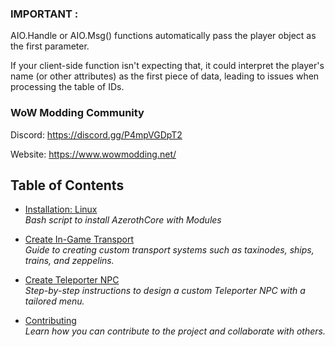 ### IMPORTANT :
AIO.Handle or AIO.Msg() functions automatically pass the player object as the first parameter. 

If your client-side function isn't expecting that, it could interpret the player's name (or other attributes) 
as the first piece of data, leading to issues when processing the table of IDs.

### WoW Modding Community
Discord: https://discord.gg/P4mpVGDpT2

Website: https://www.wowmodding.net/


## Table of Contents

- [Installation: Linux](tutorials/_linux_installation/ReadMe.md)  
  *Bash script to install AzerothCore with Modules*

- [Create In-Game Transport](tutorials/create_transport/ReadMe.md)  
  *Guide to creating custom transport systems such as taxinodes, ships, trains, and zeppelins.*

- [Create Teleporter NPC](tutorials/create_teleporter_npc/ReadMe.md)  
  *Step-by-step instructions to design a custom Teleporter NPC with a tailored menu.*

- [Contributing](tutorials/contributing/ReadMe.md)  
  *Learn how you can contribute to the project and collaborate with others.*


